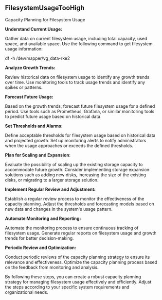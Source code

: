 ## FilesystemUsageTooHigh

Capacity Planning for Filesystem Usage

**Understand Current Usage:**

Gather data on current filesystem usage, including total capacity, used space, and available space.
Use the following command to get filesystem usage information:

df -h /dev/mapper/vg_data-rke2
  
**Analyze Growth Trends:**

Review historical data on filesystem usage to identify any growth trends over time.
Use monitoring tools to track usage trends and identify any spikes or patterns.
  
**Forecast Future Usage:**

Based on the growth trends, forecast future filesystem usage for a defined period.
Use tools such as Prometheus, Grafana, or similar monitoring tools to predict future usage based on historical data.
  
**Set Thresholds and Alarms:**

Define acceptable thresholds for filesystem usage based on historical data and projected growth.
Set up monitoring alerts to notify administrators when the usage approaches or exceeds the defined thresholds.
  
**Plan for Scaling and Expansion:**

Evaluate the possibility of scaling up the existing storage capacity to accommodate future growth.
Consider implementing storage expansion solutions such as adding new disks, increasing the size of the existing disks, or migrating to a larger storage solution.

**Implement Regular Review and Adjustment:**

Establish a regular review process to monitor the effectiveness of the capacity planning.
Adjust the thresholds and forecasting models based on new data and changes in the system's usage pattern.
  
**Automate Monitoring and Reporting:**

Automate the monitoring process to ensure continuous tracking of filesystem usage.
Generate regular reports on filesystem usage and growth trends for better decision-making.
  
**Periodic Review and Optimization:**

Conduct periodic reviews of the capacity planning strategy to ensure its relevance and effectiveness.
Optimize the capacity planning process based on the feedback from monitoring and analysis.

  
By following these steps, you can create a robust capacity planning strategy for managing filesystem usage effectively and efficiently. Adjust the steps according to your specific system requirements and organizational needs.







